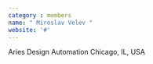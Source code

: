 ```yaml
---
category : members
name: " Miroslav Velev " 
website: '#'
---
```

Aries Design Automation
Chicago, IL, USA

